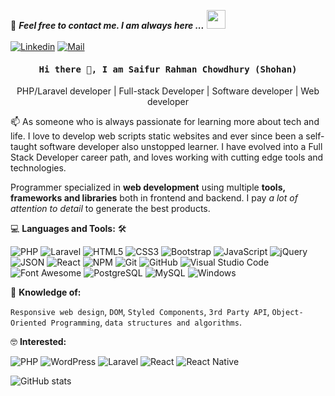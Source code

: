 

<!--
**shohan-ch/shohan-ch** is a ✨ _special_ ✨ repository because its `README.md` (this file) appears on your GitHub profile.

Here are some ideas to get you started:

- 🔭 I’m currently working on ...
- 🌱 I’m currently learning ...
- 👯 I’m looking to collaborate on ...
- 🤔 I’m looking for help with ...
- 💬 Ask me about ...
- 📫 How to reach me: ...
- 😄 Pronouns: ...
- ⚡ Fun fact: ...
- 
📝 ***Feel free to contact me. I am always here ...*** <img src="https://media.giphy.com/media/WUlplcMpOCEmTGBtBW/giphy.gif" width="30"> 
<br>
<br>
[![Linkedin](https://img.shields.io/badge/LinkedIn-shohan%20ch-blue?logo=Linkedin&logoColor=blue&labelColor=black)](https://www.linkedin.com/in/shohan-ch-07a237203/)
[![Mail](https://img.shields.io/badge/Mail-shohan889@yahoo.com-blue?logo=Gmail&logoColor=blue&labelColor=black)](mailto:shohan889@yahoo.com)
<br>

<h2 align='center'><samp><strong>Hi there 👋, I am Saifur Rahman Chowdhury (Shohan)</strong></samp></h2>
<p align='center'> PHP/Laravel developer | Full-stack Developer | Software developer | Web developer</p>

<p align='left'> 📫 As someone who is always passionate for learning more about tech and life. I love to develop web scripts static websites and ever since been a self-taught software developer also unstopped learner. I have evolved into a Full Stack Developer career path, and loves working with cutting edge tools and technologies.</p>

Programmer specialized in **web development** using multiple **tools, frameworks and libraries** both in frontend and backend. I pay *a lot of attention to detail* to generate the best products.

💻 **Languages and Tools:** 🛠️<br>

![PHP](https://img.shields.io/badge/-PHP-000000?style=flat&logo=PHP&logoColor=5466b8&labelColor=ffffff )
![Laravel](https://img.shields.io/badge/-Laravel-000000?style=flat&logo=laravel&logoColor=ffffff&labelColor=FF2D20)
![HTML5](https://img.shields.io/badge/-HTML5-000000?style=flat&logo=html5&logoColor=ffffff&labelColor=E34F26)
![CSS3](https://img.shields.io/badge/-CSS3-000000?style=flat&logo=css3&logoColor=ffffff&labelColor=1572B6) 
![Bootstrap](https://img.shields.io/badge/-Bootstrap-000000?style=flat&logo=bootstrap&logoColor=ffffff&labelColor=563D7C)
![JavaScript](https://img.shields.io/badge/-JavaScript-000000?style=flat&logo=javascript)
![jQuery](https://img.shields.io/badge/-jQuery-000000?style=flat&logo=jQuery&logoColor=0769AD&labelColor=ffffff)
![JSON](https://img.shields.io/badge/-JSON-000000?style=flat&logo=JSON&logoColor=000000&labelColor=ffffff)
![React](https://img.shields.io/badge/-React-000000?style=flat&logo=react)
![NPM](https://img.shields.io/badge/-npm-000000?style=flat&logo=npm&labelColor=ffffff)
![Git](https://img.shields.io/badge/-Git-000000?style=flat&logo=git&logoColor=F05032&labelColor=ffffff)
![GitHub](https://img.shields.io/badge/-GitHub-000000?style=flat&logo=github&logoColor=000000&labelColor=ffffff)
![Visual Studio Code](https://img.shields.io/badge/-VSCode-000000?style=flat&logo=visual-studio-code&labelColor=007ACC)
![Font Awesome](https://img.shields.io/badge/-font%20awesome-000000?style=flat&logo=font-awesome&logoColor=339AF0&labelColor=ffffff)
![PostgreSQL](https://img.shields.io/badge/-PostgreSQL-000000?style=flat&logo=postgresql&logoColor=ffffff&labelColor=336791)
![MySQL](https://img.shields.io/badge/-MySQL-000000?style=flat&logo=mysql&labelColor=ffffff)
![Windows](https://img.shields.io/badge/-Windows-000000?style=flat&logo=windows&logoColor=ffffff&labelColor=0078D6)

🧐 **Knowledge of:**<br>

`Responsive web design`, `DOM`, `Styled Components`, `3rd Party API`, `Object-Oriented Programming`, `data structures and algorithms`.

🤓 **Interested:** <br>

![PHP](https://img.shields.io/badge/-PHP-000000?style=flat&logo=PHP&logoColor=5466b8&labelColor=ffffff)
![WordPress](https://img.shields.io/badge/-WordPress-000000?style=flat&logo=wordpress&labelColor=21759B)
![Laravel](https://img.shields.io/badge/-Laravel-000000?style=flat&logo=laravel&logoColor=ffffff&labelColor=FF2D20)
![React](https://img.shields.io/badge/-React-000000?style=flat&logo=react)
![React Native](https://img.shields.io/badge/-React%20Native-000000?style=flat&logo=react&labelColor=000000)
<br>

![GitHub stats](https://github-readme-stats.vercel.app/api?username=shohan-ch&show_icons=true)  


-->



📝 ***Feel free to contact me. I am always here ...*** <img src="https://media.giphy.com/media/WUlplcMpOCEmTGBtBW/giphy.gif" width="30"> 
<br>
<br>
[![Linkedin](https://img.shields.io/badge/LinkedIn-shohan%20ch-blue?logo=Linkedin&logoColor=blue&labelColor=black)](https://www.linkedin.com/in/shohan-ch-07a237203/)
[![Mail](https://img.shields.io/badge/Mail-shohan889@yahoo.com-blue?logo=Gmail&logoColor=blue&labelColor=black)](mailto:shohan889@yahoo.com)
<br>

<h4 align='center'><samp><strong>Hi there 👋, I am Saifur Rahman Chowdhury (Shohan)</strong></samp></h4>
<p align='center'> PHP/Laravel developer | Full-stack Developer | Software developer | Web developer</p>

<p align='left'> 📫 As someone who is always passionate for learning more about tech and life. I love to develop web scripts static websites and ever since been a self-taught software developer also unstopped learner. I have evolved into a Full Stack Developer career path, and loves working with cutting edge tools and technologies.</p>

Programmer specialized in **web development** using multiple **tools, frameworks and libraries** both in frontend and backend. I pay *a lot of attention to detail* to generate the best products.

💻 **Languages and Tools:** 🛠️<br>

![PHP](https://img.shields.io/badge/-PHP-000000?style=flat&logo=PHP&logoColor=5466b8&labelColor=ffffff )
![Laravel](https://img.shields.io/badge/-Laravel-000000?style=flat&logo=laravel&logoColor=ffffff&labelColor=FF2D20)
![HTML5](https://img.shields.io/badge/-HTML5-000000?style=flat&logo=html5&logoColor=ffffff&labelColor=E34F26)
![CSS3](https://img.shields.io/badge/-CSS3-000000?style=flat&logo=css3&logoColor=ffffff&labelColor=1572B6) 
![Bootstrap](https://img.shields.io/badge/-Bootstrap-000000?style=flat&logo=bootstrap&logoColor=ffffff&labelColor=563D7C)
![JavaScript](https://img.shields.io/badge/-JavaScript-000000?style=flat&logo=javascript)
![jQuery](https://img.shields.io/badge/-jQuery-000000?style=flat&logo=jQuery&logoColor=0769AD&labelColor=ffffff)
![JSON](https://img.shields.io/badge/-JSON-000000?style=flat&logo=JSON&logoColor=000000&labelColor=ffffff)
![React](https://img.shields.io/badge/-React-000000?style=flat&logo=react)
![NPM](https://img.shields.io/badge/-npm-000000?style=flat&logo=npm&labelColor=ffffff)
![Git](https://img.shields.io/badge/-Git-000000?style=flat&logo=git&logoColor=F05032&labelColor=ffffff)
![GitHub](https://img.shields.io/badge/-GitHub-000000?style=flat&logo=github&logoColor=000000&labelColor=ffffff)
![Visual Studio Code](https://img.shields.io/badge/-VSCode-000000?style=flat&logo=visual-studio-code&labelColor=007ACC)
![Font Awesome](https://img.shields.io/badge/-font%20awesome-000000?style=flat&logo=font-awesome&logoColor=339AF0&labelColor=ffffff)
![PostgreSQL](https://img.shields.io/badge/-PostgreSQL-000000?style=flat&logo=postgresql&logoColor=ffffff&labelColor=336791)
![MySQL](https://img.shields.io/badge/-MySQL-000000?style=flat&logo=mysql&labelColor=ffffff)
![Windows](https://img.shields.io/badge/-Windows-000000?style=flat&logo=windows&logoColor=ffffff&labelColor=0078D6)

🧐 **Knowledge of:**<br>

`Responsive web design`, `DOM`, `Styled Components`, `3rd Party API`, `Object-Oriented Programming`, `data structures and algorithms`.



🤓 **Interested:** <br>

![PHP](https://img.shields.io/badge/-PHP-000000?style=flat&logo=PHP&logoColor=5466b8&labelColor=ffffff)
![WordPress](https://img.shields.io/badge/-WordPress-000000?style=flat&logo=wordpress&labelColor=21759B)
![Laravel](https://img.shields.io/badge/-Laravel-000000?style=flat&logo=laravel&logoColor=ffffff&labelColor=FF2D20)
![React](https://img.shields.io/badge/-React-000000?style=flat&logo=react)
![React Native](https://img.shields.io/badge/-React%20Native-000000?style=flat&logo=react&labelColor=000000)
<br>

![GitHub stats](https://github-readme-stats.vercel.app/api?username=shohan-ch&show_icons=true)  


